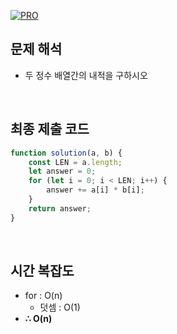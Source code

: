 [![PRO]][Link]

## 문제 해석

- 두 정수 배열간의 내적을 구하시오

<br/>

## 최종 제출 코드

```js
function solution(a, b) {
    const LEN = a.length;
    let answer = 0;
    for (let i = 0; i < LEN; i++) {
        answer += a[i] * b[i];
    }
    return answer;
}
```

<br/>

## 시간 복잡도

- for : O(n)
  - 덧셈 : O(1)
-   **∴ O(n)**

<!---------------------------------------------------------------------------->

[PRO]: https://github.com/GoSSaChin/algorithm-js/assets/107768516/67c43b52-bc3f-4571-a249-5519021afbb0
[Link]: https://school.programmers.co.kr/learn/courses/30/lessons/70128
